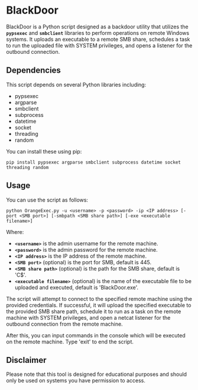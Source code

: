# **BlackDoor**

BlackDoor is a Python script designed as a backdoor utility that utilizes the **`pypsexec`** and **`smbclient`** libraries to perform operations on remote Windows systems. It uploads an executable to a remote SMB share, schedules a task to run the uploaded file with SYSTEM privileges, and opens a listener for the outbound connection.

## **Dependencies**

This script depends on several Python libraries including:

- pypsexec
- argparse
- smbclient
- subprocess
- datetime
- socket
- threading
- random

You can install these using pip:

```
pip install pypsexec argparse smbclient subprocess datetime socket threading random
```

## **Usage**

You can use the script as follows:

```
python OrangeExec.py -u <username> -p <password> -ip <IP address> [-port <SMB port>] [-smbpath <SMB share path>] [-exe <executable filename>]
```

Where:

- **`<username>`** is the admin username for the remote machine.
- **`<password>`** is the admin password for the remote machine.
- **`<IP address>`** is the IP address of the remote machine.
- **`<SMB port>`** (optional) is the port for SMB, default is 445.
- **`<SMB share path>`** (optional) is the path for the SMB share, default is 'C$'.
- **`<executable filename>`** (optional) is the name of the executable file to be uploaded and executed, default is 'BlackDoor.exe'.

The script will attempt to connect to the specified remote machine using the provided credentials. If successful, it will upload the specified executable to the provided SMB share path, schedule it to run as a task on the remote machine with SYSTEM privileges, and open a netcat listener for the outbound connection from the remote machine.

After this, you can input commands in the console which will be executed on the remote machine. Type 'exit' to end the script.

## **Disclaimer**

Please note that this tool is designed for educational purposes and should only be used on systems you have permission to access.
